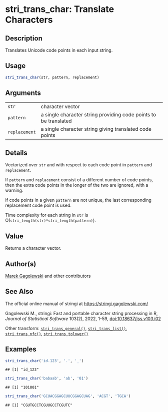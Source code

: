 # stri_trans_char: Translate Characters

## Description

Translates Unicode code points in each input string.

## Usage

``` r
stri_trans_char(str, pattern, replacement)
```

## Arguments

|  |  |
|----|----|
| `str` | character vector |
| `pattern` | a single character string providing code points to be translated |
| `replacement` | a single character string giving translated code points |

## Details

Vectorized over `str` and with respect to each code point in `pattern` and `replacement`.

If `pattern` and `replacement` consist of a different number of code points, then the extra code points in the longer of the two are ignored, with a warning.

If code points in a given `pattern` are not unique, the last corresponding replacement code point is used.

Time complexity for each string in `str` is O(`stri_length(str)*stri_length(pattern)`).

## Value

Returns a character vector.

## Author(s)

[Marek Gagolewski](https://www.gagolewski.com/) and other contributors

## See Also

The official online manual of <span class="pkg">stringi</span> at <https://stringi.gagolewski.com/>

Gagolewski M., <span class="pkg">stringi</span>: Fast and portable character string processing in R, *Journal of Statistical Software* 103(2), 2022, 1-59, [doi:10.18637/jss.v103.i02](https://doi.org/10.18637/jss.v103.i02)

Other transform: [`stri_trans_general()`](stri_trans_general.md), [`stri_trans_list()`](stri_trans_list.md), [`stri_trans_nfc()`](stri_trans_nf.md), [`stri_trans_tolower()`](stri_trans_casemap.md)

## Examples




``` r
stri_trans_char('id.123', '.', '_')
```

```
## [1] "id_123"
```

``` r
stri_trans_char('babaab', 'ab', '01')
```

```
## [1] "101001"
```

``` r
stri_trans_char('GCUACGGAGCUUCGGAGCUAG', 'ACGT', 'TGCA')
```

```
## [1] "CGUTGCCTCGUUGCCTCGUTC"
```
